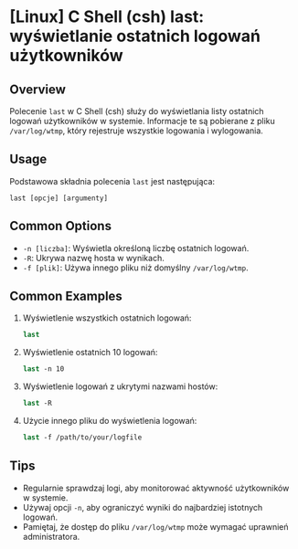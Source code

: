 # [Linux] C Shell (csh) last: wyświetlanie ostatnich logowań użytkowników

## Overview
Polecenie `last` w C Shell (csh) służy do wyświetlania listy ostatnich logowań użytkowników w systemie. Informacje te są pobierane z pliku `/var/log/wtmp`, który rejestruje wszystkie logowania i wylogowania.

## Usage
Podstawowa składnia polecenia `last` jest następująca:

```
last [opcje] [argumenty]
```

## Common Options
- `-n [liczba]`: Wyświetla określoną liczbę ostatnich logowań.
- `-R`: Ukrywa nazwę hosta w wynikach.
- `-f [plik]`: Używa innego pliku niż domyślny `/var/log/wtmp`.

## Common Examples
1. Wyświetlenie wszystkich ostatnich logowań:
   ```csh
   last
   ```

2. Wyświetlenie ostatnich 10 logowań:
   ```csh
   last -n 10
   ```

3. Wyświetlenie logowań z ukrytymi nazwami hostów:
   ```csh
   last -R
   ```

4. Użycie innego pliku do wyświetlenia logowań:
   ```csh
   last -f /path/to/your/logfile
   ```

## Tips
- Regularnie sprawdzaj logi, aby monitorować aktywność użytkowników w systemie.
- Używaj opcji `-n`, aby ograniczyć wyniki do najbardziej istotnych logowań.
- Pamiętaj, że dostęp do pliku `/var/log/wtmp` może wymagać uprawnień administratora.